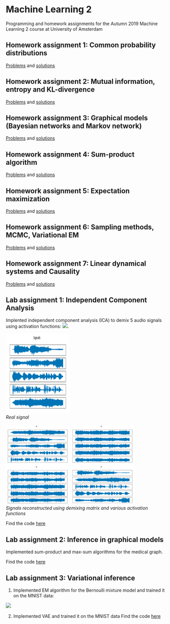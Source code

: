# Machine Learning 2
Programming and homework assignments for the Autumn 2019 Machine Learning 2 course at University of Amsterdam

## Homework assignment 1: Common probability distributions

[Problems](https://github.com/vovamedentsiy/Machine-Learning-2/blob/main/homeworks/task/hw1.pdf) and [solutions](https://github.com/vovamedentsiy/Machine-Learning-2/blob/main/homeworks/hw/ML2_HW1_medentsiy.pdf)

## Homework assignment 2: Mutual information, entropy and KL-divergence

[Problems](https://github.com/vovamedentsiy/Machine-Learning-2/blob/main/homeworks/task/hw2.pdf) and [solutions](https://github.com/vovamedentsiy/Machine-Learning-2/blob/main/homeworks/hw/ML2_HW2_medentsiy.pdf)

## Homework assignment 3: Graphical models (Bayesian networks and Markov network)

[Problems](https://github.com/vovamedentsiy/Machine-Learning-2/blob/main/homeworks/task/hw3.pdf) and [solutions](https://github.com/vovamedentsiy/Machine-Learning-2/blob/main/homeworks/hw/ML2_HW3_medentsiy.pdf)

## Homework assignment 4: Sum-product algorithm

[Problems](https://github.com/vovamedentsiy/Machine-Learning-2/blob/main/homeworks/task/hw4.pdf) and [solutions](https://github.com/vovamedentsiy/Machine-Learning-2/blob/main/homeworks/hw/ML2_HW4_medentsiy.pdf)

## Homework assignment 5: Expectation maximization

[Problems](https://github.com/vovamedentsiy/Machine-Learning-2/blob/main/homeworks/task/hw5.pdf) and [solutions](https://github.com/vovamedentsiy/Machine-Learning-2/blob/main/homeworks/hw/ML2_HW5_medentsiy.pdf)

## Homework assignment 6: Sampling methods, MCMC, Variational EM

[Problems](https://github.com/vovamedentsiy/Machine-Learning-2/blob/main/homeworks/task/hw6.pdf) and [solutions](https://github.com/vovamedentsiy/Machine-Learning-2/blob/main/homeworks/hw/ML2_HW6_medentsiy.pdf)

## Homework assignment 7: Linear dynamical systems and Causality 

[Problems](https://github.com/vovamedentsiy/Machine-Learning-2/blob/main/homeworks/task/hw7.pdf) and [solutions](https://github.com/vovamedentsiy/Machine-Learning-2/blob/main/homeworks/hw/ML2_HW7_medentsiy.pdf)



## Lab assignment 1: Independent Component Analysis
Implented independent component analysis (ICA) to demix 5 audio signals using activation functions:  <img src="https://render.githubusercontent.com/render/math?math=\phi_0(x) = -tanh(x), \phi_1(x) = tanh(x)-x, \phi_2(x) = -x^3, \phi_3(x) = -\frac{6x}{5 %2B x^2}">. 
<p> 
    <img src="https://github.com/vovamedentsiy/Machine-Learning-2/blob/main/lab/imgs/lab1/1.png" width="200" height ="250" />
    <br>
    <em>Real signal</em> 
<p\>
    
<p> 
    <img src="https://github.com/vovamedentsiy/Machine-Learning-2/blob/main/lab/imgs/lab1/2.png" width="200" height ="250" /> <img src="https://github.com/vovamedentsiy/Machine-Learning-2/blob/main/lab/imgs/lab1/3.png" width="200" height ="250" />
    <br>
    <em>Signals reconstructed using demixing matrix and various activation functions</em> 
<p\>

Find the code [here](https://github.com/vovamedentsiy/Machine-Learning-2/blob/main/lab/lab1/12179078_lab1.ipynb)


## Lab assignment 2: Inference in graphical models
Implemented sum-product and max-sum algorithms for the medical graph. 

Find the code [here](https://github.com/vovamedentsiy/Machine-Learning-2/blob/main/lab/lab2/12179078_lab2.ipynb)

## Lab assignment 3: Variational inference
1. Implemented EM algorithm for the Bernoulli mixture model and trained it on the MNIST data: 

<img src="https://render.githubusercontent.com/render/math?math=p(\bx|\bmu, \bpi) = \sum_{k=1}^K  \pi_k \prod_{i=1}^D \mu_{ki}^{x_i}(1-\mu_{ki})^{(1-x_i)}">

2. Implemented VAE and trained it on the MNIST data
Find the code [here](https://github.com/vovamedentsiy/Machine-Learning-2/blob/main/lab/lab3/12179078_lab3.ipynb)
